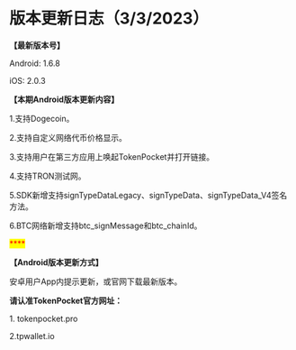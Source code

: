 # 版本更新日志（3/3/2023）

**【最新版本号】**

Android: 1.6.8

iOS: 2.0.3



**【本期Android版本更新内容】**

1.支持Dogecoin。&#x20;

2.支持自定义网络代币价格显示。

3.支持用户在第三方应用上唤起TokenPocket并打开链接。

4.支持TRON测试网。

5.SDK新增支持signTypeDataLegacy、signTypeData、signTypeData\_V4签名方法。

6.BTC网络新增支持btc\_signMessage和btc\_chainId。

<mark style="color:red;">****</mark>

**【Android版本更新方式】**

安卓用户App内提示更新，或官网下载最新版本。



**请认准TokenPocket官方网址：**

1\. tokenpocket.pro&#x20;

2.tpwallet.io
